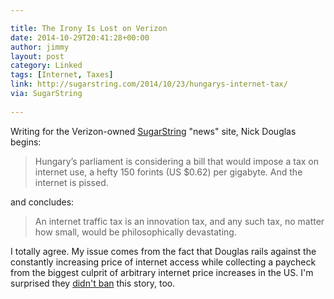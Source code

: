 ```yaml
---

title: The Irony Is Lost on Verizon
date: 2014-10-29T20:41:28+00:00
author: jimmy
layout: post
category: Linked
tags: [Internet, Taxes] 
link: http://sugarstring.com/2014/10/23/hungarys-internet-tax/
via: SugarString
  
---
```

Writing for the Verizon-owned [SugarString][1] "news" site, Nick Douglas begins:

> Hungary’s parliament is considering a bill that would impose a tax on internet use, a hefty 150 forints (US $0.62) per gigabyte. And the internet is pissed.

and concludes:

> An internet traffic tax is an innovation tax, and any such tax, no matter how small, would be philosophically devastating.

I totally agree.  My issue comes from the fact that Douglas rails against the constantly increasing price of internet access while collecting a paycheck from the biggest culprit of arbitrary internet price increases in the US.  I'm surprised they [didn't ban][2] this story, too.

[1]: http://sugarstring.com/2014/10/23/hungarys-internet-tax/
[2]: http://thehill.com/policy/technology/222200-verizons-news-company-banned-from-talking-about-spying-fast-lane